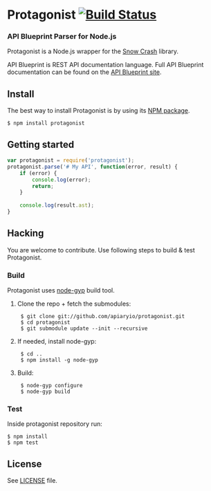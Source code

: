 # Protagonist [![Build Status](https://travis-ci.org/apiaryio/protagonist.png?branch=master)](https://travis-ci.org/apiaryio/protagonist)
### API Blueprint Parser for Node.js

Protagonist is a Node.js wrapper for the [Snow Crash](https://github.com/apiaryio/snowcrash) library.

API Blueprint is REST API documentation language. Full API Blueprint documentation can be found on the [API Blueprint site](http://apiblueprint.org).

## Install
The best way to install Protagonist is by using its [NPM package](https://npmjs.org/package/protagonist).

	$ npm install protagonist

## Getting started

```js
var protagonist = require('protagonist');
protagonist.parse('# My API', function(error, result) {
	if (error) {
   		console.log(error);
	    return;
  	}
  
	console.log(result.ast);
}
```

## Hacking
You are welcome to contribute. Use following steps to build & test Protagonist.

### Build
Protagonist uses [node-gyp](https://github.com/TooTallNate/node-gyp) build tool. 

1. Clone the repo + fetch the submodules:

		$ git clone git://github.com/apiaryio/protagonist.git
		$ cd protagonist
		$ git submodule update --init --recursive

2. If needed, install node-gyp:

		$ cd ..
		$ npm install -g node-gyp
    
3. Build:

	    $ node-gyp configure
    	$ node-gyp build

### Test
Inside protagonist repository run:

	$ npm install
	$ npm test

## License
See [LICENSE](https://github.com/apiaryio/protagonist/blob/master/LICENSE) file.

